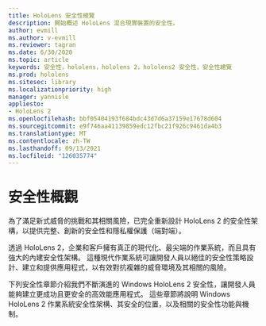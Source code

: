 ```yaml
---
title: HoloLens 安全性總覽
description: 開始概述 HoloLens 混合現實裝置的安全性。
author: evmill
ms.author: v-evmill
ms.reviewer: tagran
ms.date: 6/30/2020
ms.topic: article
keywords: 安全性，hololens，hololens 2，hololens2 安全性，安全性總覽
ms.prod: hololens
ms.sitesec: library
ms.localizationpriority: high
manager: yannisle
appliesto:
- HoloLens 2
ms.openlocfilehash: bbf05404193f684bdc43d7d6a37159e17678d604
ms.sourcegitcommit: e9f746aa41139859edc12fbc21f926c9461da4b3
ms.translationtype: MT
ms.contentlocale: zh-TW
ms.lasthandoff: 09/13/2021
ms.locfileid: "126035774"
---
```

# <a name="security-overview"></a>安全性概觀

為了滿足新式威脅的挑戰和其相關風險，已完全重新設計 HoloLens 2 的安全性架構，以提供完整、創新的安全性和隱私權保護（端對端）。

透過 HoloLens 2，企業和客戶擁有真正的現代化、最尖端的作業系統，而且具有強大的內建安全性架構。 這種現代作業系統可讓開發人員以絕佳的安全性策略設計、建立和提供應用程式，以有效對抗複雜的威脅環境及其相關的風險。 

下列安全性章節介紹我們不斷演進的 Windows HoloLens 2 安全性，讓開發人員能夠建立更成功且更安全的高效能應用程式。 這些章節將說明 Windows HoloLens 2 作業系統安全性架構、其安全的位置，以及相關的安全性功能與機制。
